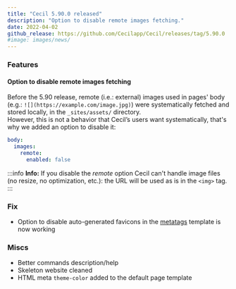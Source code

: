 ```yaml
---
title: "Cecil 5.90.0 released"
description: "Option to disable remote images fetching."
date: 2022-04-02
github_release: https://github.com/Cecilapp/Cecil/releases/tag/5.90.0
#image: images/news/
---
```

### Features

#### Option to disable remote images fetching

Before the 5.90 release, remote (i.e.: external) images used in pages' body (e.g.: `![](https://example.com/image.jpg)`) were systematically fetched and stored locally, in the `_sites/assets/` directory.  
However, this is not a behavior that Cecil’s users want systematically, that's why we added an option to disable it:

```yaml
body:
  images:
    remote:
      enabled: false
```

:::info
**Info:** If you disable the _remote_ option Cecil can't handle image files (no resize, no optimization, etc.): the URL will be used as is in the `<img>` tag.
:::

### Fix

- Option to disable auto-generated favicons in the [metatags](/documentation/configuration/#metatags-configuration) template is now working

### Miscs

- Better commands description/help
- Skeleton website cleaned
- HTML meta `theme-color` added to the default page template
